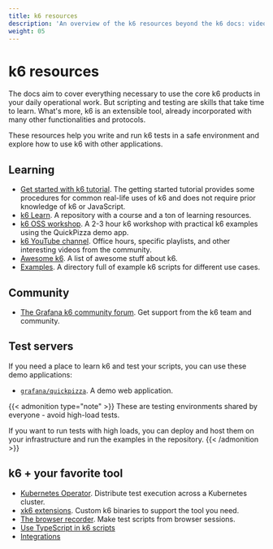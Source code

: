 ```yaml
---
title: k6 resources
description: 'An overview of the k6 resources beyond the k6 docs: videos, repositories, test servers, courses, and more'
weight: 05
---
```


# k6 resources

The docs aim to cover everything necessary to use the core k6 products in your daily operational work.
But scripting and testing are skills that take time to learn.
What's more, k6 is an extensible tool, already incorporated with many other functionalities and protocols.

These resources help you write and run k6 tests in a safe environment and explore how to use k6 with other applications.

## Learning

- [Get started with k6 tutorial](https://grafana.com/docs/k6/<K6_VERSION>/examples/get-started-with-k6). The getting started tutorial provides some procedures for common real-life uses of k6 and does not require prior knowledge of k6 or JavaScript.
- [k6 Learn](https://github.com/grafana/k6-learn). A repository with a course and a ton of learning resources.
- [k6 OSS workshop](https://github.com/grafana/k6-oss-workshop). A 2-3 hour k6 workshop with practical k6 examples using the QuickPizza demo app.
- [k6 YouTube channel](https://www.youtube.com/playlist?list=PLDGkOdUX1UjrZM3lIHvFcKJxVgl2n4J65). Office hours, specific playlists, and other interesting videos from the community.
- [Awesome k6](https://github.com/grafana/awesome-k6). A list of awesome stuff about k6.
- [Examples](https://github.com/grafana/k6/tree/master/examples). A directory full of example k6 scripts for different use cases.

## Community

- [The Grafana k6 community forum](https://community.grafana.com/). Get support from the k6 team and community.

## Test servers

If you need a place to learn k6 and test your scripts, you can use these demo applications:

- [`grafana/quickpizza`](https://github.com/grafana/quickpizza). A demo web application.

{{< admonition type="note" >}}
These are testing environments shared by everyone - avoid high-load tests.

If you want to run tests with high loads, you can deploy and host them on your infrastructure and run the examples in the repository.
{{< /admonition >}}

## k6 + your favorite tool

- [Kubernetes Operator](https://k6.io/blog/running-distributed-tests-on-k8s/). Distribute test execution across a Kubernetes cluster.
- [xk6 extensions](https://grafana.com/docs/k6/<K6_VERSION>/extensions). Custom k6 binaries to support the tool you need.
- [The browser recorder](https://grafana.com/docs/k6/<K6_VERSION>/using-k6/test-authoring/create-tests-from-recordings/using-the-browser-recorder). Make test scripts from browser sessions.
- [Use TypeScript in k6 scripts](https://grafana.com/docs/k6/<K6_VERSION>/using-k6/javascript-typescript-compatibility-mode/)
- [Integrations](https://grafana.com/docs/k6/<K6_VERSION>/misc/integrations)
